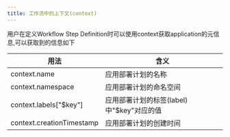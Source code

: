 ```yaml
---
title: 工作流中的上下文(context)
---
```

用户在定义Workflow Step Definition时可以使用context获取application的元信息,可以获取到的信息如下

|用法|含义|
|---|---|
|context.name|应用部署计划的名称|
|context.namespace|应用部署计划的命名空间|
|context.labels["$key"]|应用部署计划的标签(label)中"$key"对应的值|
|context.creationTimestamp|应用部署计划的创建时间|
